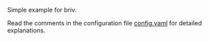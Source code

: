 Simple example for briv.

Read the comments in the configuration file [config.yaml](config.yaml) for
detailed explanations.
